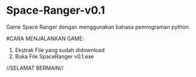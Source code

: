 # Space-Ranger-v0.1
Game Space Ranger dengan menggunakan bahasa pemrograman python.

#CARA MENJALANKAN GAME:
1. Ekstrak File yang sudah didownload
2. Buka File SpaceRanger v0.1.exe


//SELAMAT BERMAIN//

